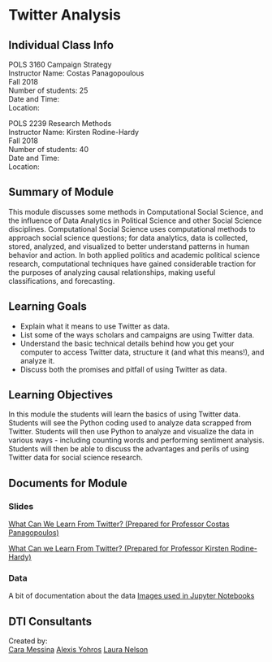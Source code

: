 # Twitter Analysis

## Individual Class Info
POLS 3160 Campaign Strategy
<br>
Instructor Name: Costas Panagopoulous
<br>
Fall 2018
<br>
Number of students: 25
<br>
Date and Time: 
<br>
Location: <br>

POLS 2239 Research Methods
<br>
Instructor Name: Kirsten Rodine-Hardy
<br>
Fall 2018
<br>
Number of students: 40
<br>
Date and Time: 
<br>
Location: <br>

## Summary of Module
This module discusses some methods in Computational Social Science, and the influence of Data Analytics in Political Science and other Social Science disciplines. Computational Social Science uses computational methods to approach social science questions; for data analytics, data is collected, stored, analyzed, and visualized to better understand patterns in human behavior and action. In both applied politics and academic political science research, computational techniques have gained considerable traction for the purposes of analyzing causal relationships, making useful classifications, and forecasting.

## Learning Goals
- Explain what it means to use Twitter as data.
- List some of the ways scholars and campaigns are using Twitter data.
- Understand the basic technical details behind how you get your computer to access Twitter data, structure it (and what this means!), and analyze it.
- Discuss both the promises and pitfall of using Twitter as data.
    
## Learning Objectives
In this module the students will learn the basics of using Twitter data. Students will see the Python coding used to analyze data scrapped from Twitter. Students will then use Python to analyze and visualize the data in various ways - including counting words and performing sentiment analysis. Students will then be able to discuss the advantages and perils of using Twitter data for social science research.

## Documents for Module

### Slides

[What Can We Learn From Twitter? (Prepared for Professor Costas Panagopoulos)](https://github.com/NULabNortheastern/digitalassignmentshowcase/blob/master/twitter/campaign_strategy-fall2018-panagopoulos/PoliticalScience_Twitter_CostasModule_FilledIn.ipynb)

[What Can we Learn From Twitter? (Prepared for Professor Kirsten Rodine-Hardy)](https://github.com/NULabNortheastern/digitalassignmentshowcase/blob/master/twitter/campaign_strategy-fall2018-panagopoulos/PoliticalScience_Twitter_KirstenModule_FilledIn.ipynb)

### Data
A bit of documentation about the data
[Images used in Jupyter Notebooks](https://github.com/NULabNortheastern/digitalassignmentshowcase/tree/master/twitter/campaign_strategy-fall2018-panagopoulos/images)

## DTI Consultants
Created by:<br>
[Cara Messina](messina.c@husky.neu.edu)
[Alexis Yohros](yohros.a@husky.neu.edu)
[Laura Nelson](l.nelson@northeastern.edu)
